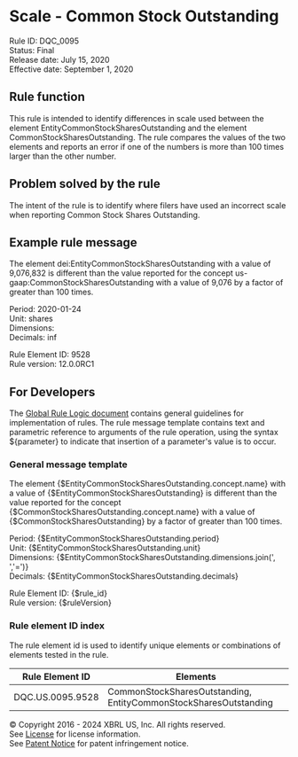 # Scale - Common Stock Outstanding  
Rule ID: DQC_0095  
Status: Final  
Release date: July 15, 2020  
Effective date: September 1, 2020  

## Rule function
This rule is intended to identify differences in scale used between the element EntityCommonStockSharesOutstanding and the element CommonStockSharesOutstanding. The rule compares the values of the two elements and reports an error if one of the numbers is more than 100 times larger than the other number.

## Problem solved by the rule
The intent of the rule is to identify where filers have used an incorrect scale when reporting  Common Stock Shares Outstanding.

## Example rule message
The element dei:EntityCommonStockSharesOutstanding with a value of 9,076,832 is different than the value reported for the concept us-gaap:CommonStockSharesOutstanding with a value of 9,076 by a factor of greater than 100 times.

Period: 2020-01-24  
Unit: shares  
Dimensions:  
Decimals: inf

Rule Element ID: 9528  
Rule version: 12.0.0RC1

## For Developers
The [Global Rule Logic document](https://github.com/DataQualityCommittee/dqc_us_rules/blob/master/docs/GlobalRuleLogic.md) contains general guidelines for implementation of rules. The rule message template contains text and parametric reference to arguments of the rule operation, using the syntax ${parameter} to indicate that insertion of a parameter's value is to occur.

### General message template
The element {$EntityCommonStockSharesOutstanding.concept.name} with a value of {$EntityCommonStockSharesOutstanding} is different than the value reported for the concept {$CommonStockSharesOutstanding.concept.name} with a value of {$CommonStockSharesOutstanding} by a factor of greater than 100 times. 

Period: {$EntityCommonStockSharesOutstanding.period}  
Unit: {$EntityCommonStockSharesOutstanding.unit}  
Dimensions: {$EntityCommonStockSharesOutstanding.dimensions.join(', ','=')}  
Decimals: {$EntityCommonStockSharesOutstanding.decimals}

Rule Element ID: {$rule_id}  
Rule version: {$ruleVersion}

### Rule element ID index
The rule element id is used to identify unique elements or combinations of elements tested in the rule.
   
|Rule Element ID|Elements|  
|--------|--------|  
|DQC.US.0095.9528|CommonStockSharesOutstanding, EntityCommonStockSharesOutstanding|  

© Copyright 2016 - 2024 XBRL US, Inc. All rights reserved.   
See [License](https://xbrl.us/dqc-license) for license information.  
See [Patent Notice](https://xbrl.us/dqc-patent) for patent infringement notice.  
